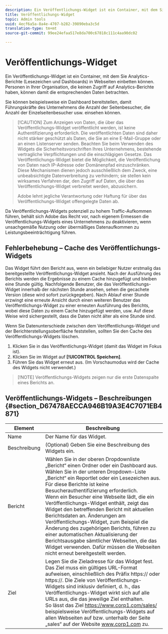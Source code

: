 ```yaml
---
description: Ein Veröffentlichungs-Widget ist ein Container, mit dem Sie Marketing-Berichte (nur Lesezeichen und Dashboards) in Webseiten einbetten können. Personen in Ihrem Unternehmen, die keinen Zugriff auf Marketing-Berichte haben, können damit die entsprechenden Daten betrachten.
title: Veröffentlichungs-Widget
topic: Admin tools
uuid: 4ecf6a5a-8a4e-4707-b282-39890eba3c5d
translation-type: tm+mt
source-git-commit: 99ee24efaa517e8da700c67818c111c4aa90dc02

---
```



# Veröffentlichungs-Widget

Ein Veröffentlichungs-Widget ist ein Container, mit dem Sie Analytics-Berichte (Lesezeichen und Dashboards) in Webseiten einbetten können. Personen in Ihrer Organisation, die keinen Zugriff auf Analytics-Berichte haben, können damit die entsprechenden Daten betrachten.

Sie können beispielsweise ein Dashboard bereitstellen, damit Führungskräfte des Unternehmens die Anzahl der Seitenbesucher, die Anzahl der Einzelseitenbesucher usw. einsehen können.

> [!CAUTION] Zum Anzeigen von Daten, die über das Veröffentlichungs-Widget veröffentlicht werden, ist keine Authentifizierung erforderlich. Die veröffentlichten Daten sind daher nicht stärker geschützt als Daten, die Sie an eine E-Mail-Gruppe oder an einen Listenserver senden. Beachten Sie beim Verwenden des Widgets die Sicherheitsvorschriften Ihres Unternehmens, bestehende vertragliche Verpflichtungen und die einschlägigen Gesetze. Das Veröffentlichungs-Widget bietet die Möglichkeit, die Veröffentlichung von Daten nach IP-Adresse oder Domänenpfad einzuschränken. Diese Mechanismen dienen jedoch ausschließlich dem Zweck, eine unbeabsichtigte Datenverbreitung zu verhindern; sie stellen kein wirksames Verfahren dar, den Zugriff auf Daten, die über das Veröffentlichungs-Widget verbreitet werden, abzusichern.
>
> Adobe lehnt jegliche Verantwortung oder Haftung für über das Veröffentlichungs-Widget offengelegte Daten ab.

Da Veröffentlichungs-Widgets potenziell zu hohem Traffic-Aufkommen führen, behält sich Adobe das Recht vor, nach eigenem Ermessen die Veröffentlichungs-Widgets eines Unternehmens zu deaktivieren, wenn unsachgemäße Nutzung oder übermäßiges Datenaufkommen zu Leistungsbeeinträchtigung führen.

## Fehlerbehebung – Cache des Veröffentlichungs-Widgets

Das Widget führt den Bericht aus, wenn ein beliebiger Nutzer erstmalig das bereitgestellte Veröffentlichungs-Widget ansieht. Nach der Ausführung des Berichts werden die Ergebnisse zu einem Cache hinzugefügt und bleiben eine Stunde gültig. Nachfolgende Benutzer, die das Veröffentlichungs-Widget innerhalb der nächsten Stunde ansehen, sehen die gecachete Version (diese wird sofort zurückgegeben). Nach Ablauf einer Stunde erzwingt eine erneute Ansicht durch einen weiteren Benutzer das Veröffentlichungs-Widget zu einer erneuten Ausführung des Berichts, wobei diese Daten zu einem Cache hinzugefügt werden, usw. Auf diese Weise wird sichergestellt, dass die Daten nicht älter als eine Stunde sind.

Wenn Sie Datenunterschiede zwischen dem Veröffentlichungs-Widget und der Berichterstellungsoberfläche feststellen, sollten Sie den Cache des Veröffentlichungs-Widgets löschen.

1. Klicken Sie in das Veröffentlichungs-Widget (damit das Widget im Fokus ist).
1. Klicken Sie im Widget auf **[!UICONTROL Speichern]**.
1. Führen Sie das Widget erneut aus. (Im Vorschaumodus wird der Cache des Widgets nicht verwendet.)

> [!NOTE] Veröffentlichungs-Widgets zeigen nur die erste Datenspalte eines Berichts an.

## Veröffentlichungs-Widgets – Beschreibungen {#section_D67478AECCA946B19A3E4C7071EB4871}

| Element | Beschreibung |
|--- |--- |
| Name | Der Name für das Widget. |
| Beschreibung | (Optional) Geben Sie eine Beschreibung des Widgets ein. |
| Bericht | Wählen Sie in der oberen Dropdownliste „Bericht“ einen Ordner oder ein Dashboard aus. Wählen Sie in der unteren Dropdown-Liste „Bericht“ ein Reportlet oder ein Lesezeichen aus.  Für diese Berichte ist keine Besucherauthentifizierung erforderlich. <br>Wenn ein Besucher eine Webseite lädt, die ein Veröffentlichungs-Widget enthält, zeigt das Widget den betreffenden Bericht mit aktuellen Berichtsdaten an. Änderungen am Veröffentlichungs-Widget, zum Beispiel die Änderung des zugehörigen Berichts, führen zu einer automatischen Aktualisierung der Berichtsausgabe sämtlicher Webseiten, die das Widget verwenden. Dafür müssen die Webseiten nicht erneut bereitgestellt werden.</br> |
| Ziel | Legen Sie die Zieladresse für das Widget fest.   Das Ziel muss ein gültiges URL-Format aufweisen, einschließlich des Präfix https:// oder https://. Die Ziele von Veröffentlichungs-Widgets sind inklusiv definiert, d. h., das Veröffentlichungs-Widget wirkt sich auf alle URLs aus, die das jeweilige Ziel enthalten. <br>So lässt das Ziel https://www.corp1.com/sales/ beispielsweise Veröffentlichungs-Widgets auf allen Webseiten auf bzw. unterhalb der Seite „sales“ auf der Website www.corp1.com zu.</br> |
